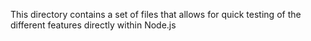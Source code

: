 This directory contains a set of files that allows for quick
testing of the different features directly within Node.js